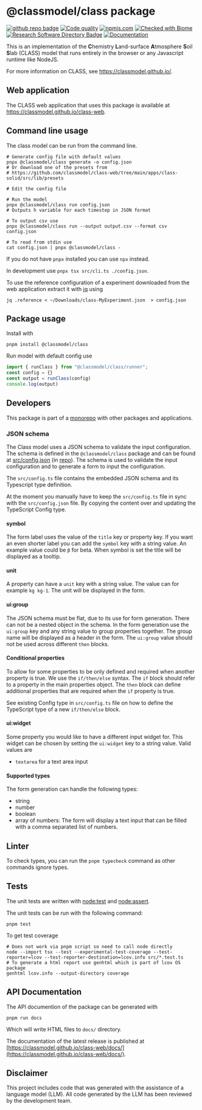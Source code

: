# @classmodel/class package

[![github repo badge](https://img.shields.io/badge/github-repo-000.svg?logo=github&labelColor=gray&color=blue)]([https://github.com//classmodel/class-web](https://github.com//classmodel/class-web))
[![Code quality](https://github.com/classmodel/class-web/actions/workflows/quality.yml/badge.svg)](https://github.com/classmodel/class-web/actions/workflows/quality.yml)
[![npmjs.com](https://img.shields.io/npm/v/@classmodel/class.svg?style=flat)](https://www.npmjs.com/package/@classmodel/class)
[![Checked with Biome](https://img.shields.io/badge/Checked_with-Biome-60a5fa?style=flat&logo=biome)](https://biomejs.dev)
[![Research Software Directory Badge](https://img.shields.io/badge/rsd-00a3e3.svg)](https://research-software-directory.org/software/class-web)
[![Documentation](https://img.shields.io/badge/docs-blue)](https://classmodel.github.io/class-web/docs/)

This is an implementation of  the **C**hemistry **L**and-surface **A**tmosphere **S**oil **S**lab (CLASS) model that runs entirely in the browser or any Javascript runtime like NodeJS.

For more information on CLASS, see https://classmodel.github.io/.

## Web application

The CLASS web application that uses this package is available at https://classmodel.github.io/class-web.

## Command line usage

The class model can be run from the command line.

```shell
# Generate config file with default values
pnpx @classmodel/class generate -o config.json
# Or download one of the presets from
# https://github.com/classmodel/class-web/tree/main/apps/class-solid/src/lib/presets

# Edit the config file

# Run the model
pnpx @classmodel/class run config.json
# Outputs h variable for each timestep in JSON format

# To output csv use
pnpx @classmodel/class run --output output.csv --format csv config.json

# To read from stdin use
cat config.json | pnpx @classmodel/class -
```
If you do not have `pnpx` installed you can use `npx` instead.

In development use `pnpx tsx src/cli.ts ./config.json`.

To use the reference configuration of a experiment downloaded from the web application extract it with [jq](https://stedolan.github.io/jq/) using

```shell
jq .reference < ~/Downloads/class-MyExperiment.json  > config.json
```

## Package usage

Install with

```shell
pnpm install @classmodel/class
```

Run model with default config use

```js
import { runClass } from "@classmodel/class/runner";
const config = {}
const output = runClass(config)
console.log(output)
```

## Developers

This package is part of a [monorepo](https://github.com/classmodel/class-web) with other packages and applications.

### JSON schema

The Class model uses a JSON schema to validate the input configuration. The schema is defined in the `@classmodel/class` package and can be found at [src/config.json](https://github.com/classmodel/class-web/blob/main/packages/class/src/config.json) (in [repo](./src/config.json)). The schema is used to validate the input configuration and to generate a form to input the configuration.

The `src/config.ts` file contains the embedded JSON schema and its Typescript type definition.

<!-- When runnning `pnpm dev` or `pnpm build` the `src/config.ts` file is generated from the `src/config.json` file.

To manually generate the `src/config.ts` file run the following command:

```shell
pnpm json2ts
``` -->

At the moment you manually have to keep the `src/config.ts` file in sync with the `src/config.json` file. By copying the content over and updating the TypeScript Config type.

#### symbol

The form label uses the value of the `title` key or property key.
If you want an even shorter label you can add the `symbol` key with a string value.
An example value could be `β` for beta.
When symbol is set the title will be displayed as a tooltip.

#### unit

A property can have a `unit` key with a string value. The value can for example
`kg kg-1`. The unit will be displayed in the form.

#### ui:group

The JSON schema must be flat, due to its use for form generation. There can not be a nested object in the schema.
In the form generation use the `ui:group` key and any string value to group properties together. 
The group name will be displayed as a header in the form. The `ui:group` value should not be used across different `then` blocks.

#### Conditional properties

To allow for some properties to be only defined and required when another property is true. 
We use the `if/then/else` syntax. The `if` block should refer to a property in the main properties object.
The `then` block can define additional properties that are required when the `if` property is true.

See existing Config type in `src/config.ts` file on how to define the TypeScript type of a new `if/then/else` block. 

#### ui:widget

Some property you would like to have a different input widget for. This widget can be chosen by setting the `ui:widget` key to a string value. Valid values are

- `textarea` for a text area input

#### Supported types

The form generation can handle the following types:

- string
- number
- boolean
- array of numbers: The form will display a text input that can be filled with a comma separated list of numbers.

## Linter

To check types, you can run the `pnpm typecheck` command as other commands ignore types.

## Tests

The unit tests are written with [node:test](https://nodejs.org/api/test.html) and [node:assert](https://nodejs.org/api/assert.html).

The unit tests can be run with the following command:

```shell
pnpm test
```

To get test coverage

```shell
# Does not work via pnpm script so need to call node directly
node --import tsx --test --experimental-test-coverage --test-reporter=lcov --test-reporter-destination=lcov.info src/*.test.ts
# To generate a html report use genhtml which is part of lcov OS package
genhtml lcov.info --output-directory coverage
```

## API Documentation

The API documention of the package can be generated with

```shell
pnpm run docs
```
Which will write HTML files to `docs/` directory.

The documentation of the latest release is published at [https://classmodel.github.io/class-web/docs/](https://classmodel.github.io/class-web/docs/).

## Disclaimer

This project includes code that was generated with the assistance of a language model (LLM). All code generated by the LLM has been  reviewed by the development team.
